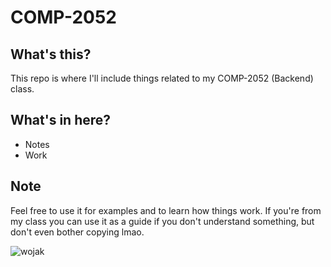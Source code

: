 # COMP-2052

## What's this?

This repo is where I'll include things related to my COMP-2052 (Backend) class.

## What's in here?

- Notes
- Work

## Note

Feel free to use it for examples and to learn how things work. If you're from my class you can use it as a guide if you don't understand something, but don't even bother copying lmao.

![wojak](https://i.kym-cdn.com/photos/images/newsfeed/002/702/714/e99.jpg)
